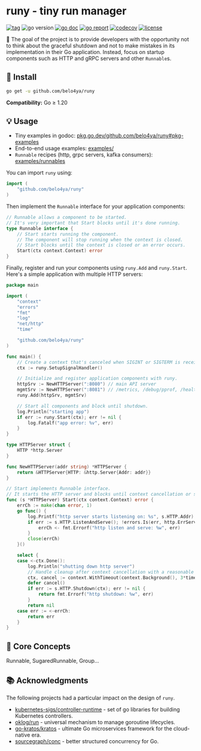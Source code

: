 # runy - tiny run manager

[![tag](https://img.shields.io/github/tag/belo4ya/runy.svg)](https://github.com/belo4ya/runy/releases)
![go version](https://img.shields.io/badge/-%E2%89%A51.20-%23027d9c?logo=go&logoColor=white&labelColor=%23555)
[![go doc](https://godoc.org/github.com/belo4ya/runy?status.svg)](https://pkg.go.dev/github.com/belo4ya/runy)
[![go report](https://goreportcard.com/badge/github.com/belo4ya/runy)](https://goreportcard.com/report/github.com/belo4ya/runy)
[![codecov](https://codecov.io/gh/belo4ya/runy/graph/badge.svg?token=GQZRP94G21)](https://codecov.io/gh/belo4ya/runy)
[![license](https://img.shields.io/github/license/belo4ya/runy)](./LICENSE)

🎯 The goal of the project is to provide developers with the opportunity not to think about the graceful shutdown
and not to make mistakes in its implementation in their Go application.
Instead, focus on startup components such as HTTP and gRPC servers and other `Runnable`s.

## 🚀 Install

```sh
go get -u github.com/belo4ya/runy
```

**Compatibility:** Go ≥ 1.20

## 💡 Usage

- Tiny examples in godoc: [pkg.go.dev/github.com/belo4ya/runy#pkg-examples](https://pkg.go.dev/github.com/belo4ya/runy#pkg-examples)
- End-to-end usage examples: [examples/](examples)
- `Runnable` recipes (http, grpc servers, kafka consumers): [examples/runnables](examples/runnables)

You can import `runy` using:

```go
import (
	"github.com/belo4ya/runy"
)
```

Then implement the `Runnable` interface for your application components:

```go
// Runnable allows a component to be started.
// It's very important that Start blocks until it's done running.
type Runnable interface {
	// Start starts running the component.
	// The component will stop running when the context is closed.
	// Start blocks until the context is closed or an error occurs.
	Start(ctx context.Context) error
}
```

Finally, register and run your components using `runy.Add` and `runy.Start`. 
Here's a simple application with multiple HTTP servers:

```go
package main

import (
	"context"
	"errors"
	"fmt"
	"log"
	"net/http"
	"time"

	"github.com/belo4ya/runy"
)

func main() {
	// Create a context that's canceled when SIGINT or SIGTERM is received.
	ctx := runy.SetupSignalHandler()

	// Initialize and register application components with runy.
	httpSrv := NewHTTPServer(":8080") // main API server
	mgmtSrv := NewHTTPServer(":8081") // /metrics, /debug/pprof, /healthz, /readyz
	runy.Add(httpSrv, mgmtSrv)

	// Start all components and block until shutdown.
	log.Println("starting app")
	if err := runy.Start(ctx); err != nil {
		log.Fatalf("app error: %v", err)
	}
}

type HTTPServer struct {
	HTTP *http.Server
}

func NewHTTPServer(addr string) *HTTPServer {
	return &HTTPServer{HTTP: &http.Server{Addr: addr}}
}

// Start implements Runnable interface.
// It starts the HTTP server and blocks until context cancellation or server error.
func (s *HTTPServer) Start(ctx context.Context) error {
	errCh := make(chan error, 1)
	go func() {
		log.Printf("http server starts listening on: %s", s.HTTP.Addr)
		if err := s.HTTP.ListenAndServe(); !errors.Is(err, http.ErrServerClosed) {
			errCh <- fmt.Errorf("http listen and serve: %w", err)
		}
		close(errCh)
	}()

	select {
	case <-ctx.Done():
		log.Println("shutting down http server")
		// Handle cleanup after context cancellation with a reasonable shutdown timeout.
		ctx, cancel := context.WithTimeout(context.Background(), 3*time.Second)
		defer cancel()
		if err := s.HTTP.Shutdown(ctx); err != nil {
			return fmt.Errorf("http shutdown: %w", err)
		}
		return nil
	case err := <-errCh:
		return err
	}
}
```

## 🧠 Core Concepts

Runnable, SugaredRunnable, Group...

## 📚 Acknowledgments

The following projects had a particular impact on the design of `runy`.

- [kubernetes-sigs/controller-runtime](https://github.com/kubernetes-sigs/controller-runtime) - set of go libraries for building Kubernetes controllers.
- [oklog/run](https://github.com/oklog/run) - universal mechanism to manage goroutine lifecycles.
- [go-kratos/kratos](https://github.com/go-kratos/kratos) - ultimate Go microservices framework for the cloud-native era.
- [sourcegraph/conc](https://github.com/sourcegraph/conc) - better structured concurrency for Go.
